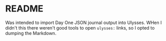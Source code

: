 # README

Was intended to import Day One JSON journal output into Ulysses. WHen I didn't this there weren't good tools to open `ulysses:` links, so I opted to dumping the Markdown.

